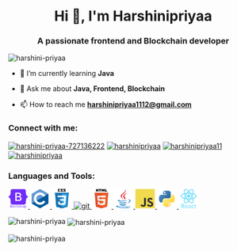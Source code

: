 <h1 align="center">Hi 👋, I'm Harshinipriyaa</h1>
<h3 align="center">A passionate frontend and Blockchain developer</h3>

<p align="left"> <img src="https://komarev.com/ghpvc/?username=harshini-priyaa&label=Visitors&color=1196e8&style=flat-square" alt="harshini-priyaa" /> </p>

- 🌱 I’m currently learning **Java**

- 💬 Ask me about **Java, Frontend, Blockchain**

- 📫 How to reach me **harshinipriyaa1112@gmail.com**

<h3 align="left">Connect with me:</h3>
<p align="left">
<a href="https://linkedin.com/in/harshini-priyaa-727136222" target="blank"><img align="center" src="https://raw.githubusercontent.com/rahuldkjain/github-profile-readme-generator/master/src/images/icons/Social/linked-in-alt.svg" alt="harshini-priyaa-727136222" height="30" width="40" /></a>
<a href="https://www.codechef.com/users/harshinipriyaa" target="blank"><img align="center" src="https://cdn.jsdelivr.net/npm/simple-icons@3.1.0/icons/codechef.svg" alt="harshinipriyaa" height="30" width="40" /></a>
<a href="https://www.hackerrank.com/harshinipriyaa11" target="blank"><img align="center" src="https://raw.githubusercontent.com/rahuldkjain/github-profile-readme-generator/master/src/images/icons/Social/hackerrank.svg" alt="harshinipriyaa11" height="30" width="40" /></a>
<a href="https://www.leetcode.com/harshinipriyaa" target="blank"><img align="center" src="https://raw.githubusercontent.com/rahuldkjain/github-profile-readme-generator/master/src/images/icons/Social/leet-code.svg" alt="harshinipriyaa" height="30" width="40" /></a>
</p>

<h3 align="left">Languages and Tools:</h3>
<p align="left"> <a href="https://getbootstrap.com" target="_blank" rel="noreferrer"> <img src="https://raw.githubusercontent.com/devicons/devicon/master/icons/bootstrap/bootstrap-plain-wordmark.svg" alt="bootstrap" width="40" height="40"/> </a> <a href="https://www.cprogramming.com/" target="_blank" rel="noreferrer"> <img src="https://raw.githubusercontent.com/devicons/devicon/master/icons/c/c-original.svg" alt="c" width="40" height="40"/> </a> <a href="https://www.w3schools.com/css/" target="_blank" rel="noreferrer"> <img src="https://raw.githubusercontent.com/devicons/devicon/master/icons/css3/css3-original-wordmark.svg" alt="css3" width="40" height="40"/> </a> <a href="https://git-scm.com/" target="_blank" rel="noreferrer"> <img src="https://www.vectorlogo.zone/logos/git-scm/git-scm-icon.svg" alt="git" width="40" height="40"/> </a> <a href="https://www.w3.org/html/" target="_blank" rel="noreferrer"> <img src="https://raw.githubusercontent.com/devicons/devicon/master/icons/html5/html5-original-wordmark.svg" alt="html5" width="40" height="40"/> </a> <a href="https://www.java.com" target="_blank" rel="noreferrer"> <img src="https://raw.githubusercontent.com/devicons/devicon/master/icons/java/java-original.svg" alt="java" width="40" height="40"/> </a> <a href="https://developer.mozilla.org/en-US/docs/Web/JavaScript" target="_blank" rel="noreferrer"> <img src="https://raw.githubusercontent.com/devicons/devicon/master/icons/javascript/javascript-original.svg" alt="javascript" width="40" height="40"/> </a> <a href="https://www.python.org" target="_blank" rel="noreferrer"> <img src="https://raw.githubusercontent.com/devicons/devicon/master/icons/python/python-original.svg" alt="python" width="40" height="40"/> </a> <a href="https://reactjs.org/" target="_blank" rel="noreferrer"> <img src="https://raw.githubusercontent.com/devicons/devicon/master/icons/react/react-original-wordmark.svg" alt="react" width="40" height="40"/> </a> </p>

<p><img align="left" src="https://github-readme-stats.vercel.app/api/top-langs?username=harshini-priyaa&show_icons=true&theme=tokyonight&title_color=25687e&text_color=4bc0d8&bg_color=f1eedc&locale=en&layout=compact" alt="harshini-priyaa" /></p>

<p>&nbsp;<img align="center" src="https://github-readme-stats.vercel.app/api?username=harshini-priyaa&show_icons=true&title_color=25687e&text_color=4bc0d8&bg_color=f1eedc&locale=en" alt="harshini-priyaa" /></p>

<p><img align="center" src="https://github-readme-streak-stats.herokuapp.com/?user=harshini-priyaa&theme=dark" alt="harshini-priyaa" /></p>
